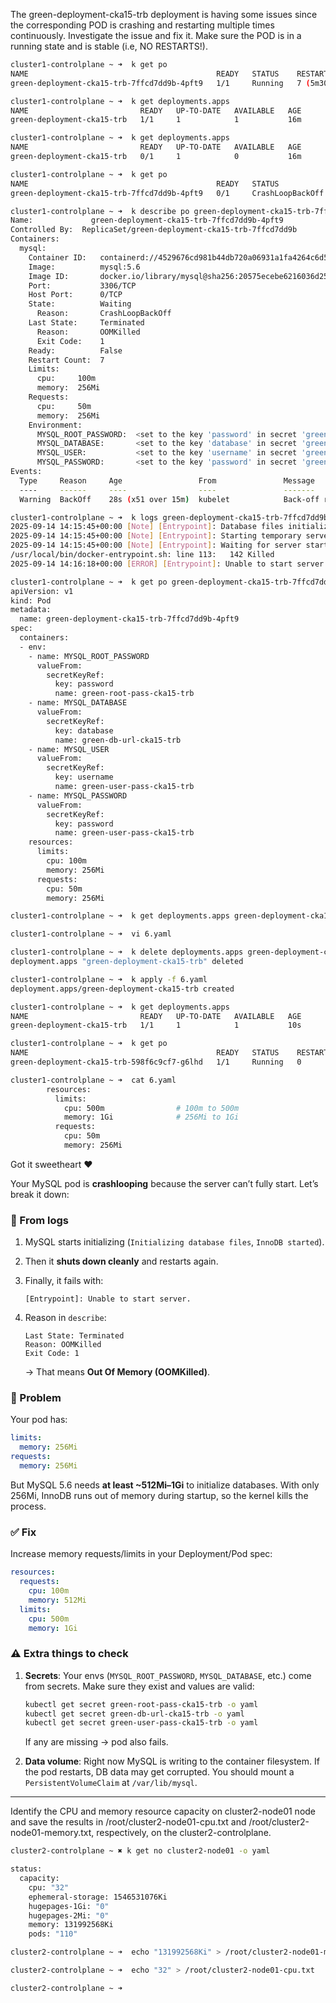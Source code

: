 The green-deployment-cka15-trb deployment is having some issues since the corresponding POD is crashing and restarting multiple times continuously.
Investigate the issue and fix it. Make sure the POD is in a running state and is stable (i.e, NO RESTARTS!).

```bash
cluster1-controlplane ~ ➜  k get po
NAME                                          READY   STATUS    RESTARTS        AGE
green-deployment-cka15-trb-7ffcd7dd9b-4pft9   1/1     Running   7 (5m30s ago)   16m

cluster1-controlplane ~ ➜  k get deployments.apps 
NAME                         READY   UP-TO-DATE   AVAILABLE   AGE
green-deployment-cka15-trb   1/1     1            1           16m

cluster1-controlplane ~ ➜  k get deployments.apps 
NAME                         READY   UP-TO-DATE   AVAILABLE   AGE
green-deployment-cka15-trb   0/1     1            0           16m

cluster1-controlplane ~ ➜  k get po
NAME                                          READY   STATUS             RESTARTS      AGE
green-deployment-cka15-trb-7ffcd7dd9b-4pft9   0/1     CrashLoopBackOff   7 (16s ago)   16m

cluster1-controlplane ~ ➜  k describe po green-deployment-cka15-trb-7ffcd7dd9b-4pft9 
Name:             green-deployment-cka15-trb-7ffcd7dd9b-4pft9
Controlled By:  ReplicaSet/green-deployment-cka15-trb-7ffcd7dd9b
Containers:
  mysql:
    Container ID:   containerd://4529676cd981b44db720a06931a1fa4264c6d50cc50d74eced6bf7a5262b6c5a
    Image:          mysql:5.6
    Image ID:       docker.io/library/mysql@sha256:20575ecebe6216036d25dab5903808211f1e9ba63dc7825ac20cb975e34cfcae
    Port:           3306/TCP
    Host Port:      0/TCP
    State:          Waiting
      Reason:       CrashLoopBackOff
    Last State:     Terminated
      Reason:       OOMKilled
      Exit Code:    1
    Ready:          False
    Restart Count:  7
    Limits:
      cpu:     100m
      memory:  256Mi
    Requests:
      cpu:     50m
      memory:  256Mi
    Environment:
      MYSQL_ROOT_PASSWORD:  <set to the key 'password' in secret 'green-root-pass-cka15-trb'>  Optional: false
      MYSQL_DATABASE:       <set to the key 'database' in secret 'green-db-url-cka15-trb'>     Optional: false
      MYSQL_USER:           <set to the key 'username' in secret 'green-user-pass-cka15-trb'>  Optional: false
      MYSQL_PASSWORD:       <set to the key 'password' in secret 'green-user-pass-cka15-trb'>  Optional: false
Events:
  Type     Reason     Age                 From               Message
  ----     ------     ----                ----               -------
  Warning  BackOff    28s (x51 over 15m)  kubelet            Back-off restarting failed container mysql in pod green-deployment-cka15-trb-7ffcd7dd9b-4pft9_default(20f51775-3909-4077-bb4e-ce110aca9fcb)

cluster1-controlplane ~ ➜  k logs green-deployment-cka15-trb-7ffcd7dd9b-4pft9 
2025-09-14 14:15:45+00:00 [Note] [Entrypoint]: Database files initialized
2025-09-14 14:15:45+00:00 [Note] [Entrypoint]: Starting temporary server
2025-09-14 14:15:45+00:00 [Note] [Entrypoint]: Waiting for server startup
/usr/local/bin/docker-entrypoint.sh: line 113:   142 Killed                  "$@" --skip-networking --default-time-zone=SYSTEM --socket="${SOCKET}"
2025-09-14 14:16:18+00:00 [ERROR] [Entrypoint]: Unable to start server.

cluster1-controlplane ~ ➜  k get po green-deployment-cka15-trb-7ffcd7dd9b-4pft9 -o yaml
apiVersion: v1
kind: Pod
metadata:
  name: green-deployment-cka15-trb-7ffcd7dd9b-4pft9
spec:
  containers:
  - env:
    - name: MYSQL_ROOT_PASSWORD
      valueFrom:
        secretKeyRef:
          key: password
          name: green-root-pass-cka15-trb
    - name: MYSQL_DATABASE
      valueFrom:
        secretKeyRef:
          key: database
          name: green-db-url-cka15-trb
    - name: MYSQL_USER
      valueFrom:
        secretKeyRef:
          key: username
          name: green-user-pass-cka15-trb
    - name: MYSQL_PASSWORD
      valueFrom:
        secretKeyRef:
          key: password
          name: green-user-pass-cka15-trb
    resources:
      limits:
        cpu: 100m
        memory: 256Mi
      requests:
        cpu: 50m
        memory: 256Mi

cluster1-controlplane ~ ➜  k get deployments.apps green-deployment-cka15-trb -o yaml > 6.yaml

cluster1-controlplane ~ ➜  vi 6.yaml 

cluster1-controlplane ~ ➜  k delete deployments.apps green-deployment-cka15-trb 
deployment.apps "green-deployment-cka15-trb" deleted

cluster1-controlplane ~ ➜  k apply -f 6.yaml 
deployment.apps/green-deployment-cka15-trb created

cluster1-controlplane ~ ➜  k get deployments.apps 
NAME                         READY   UP-TO-DATE   AVAILABLE   AGE
green-deployment-cka15-trb   1/1     1            1           10s

cluster1-controlplane ~ ➜  k get po
NAME                                          READY   STATUS    RESTARTS   AGE
green-deployment-cka15-trb-598f6c9cf7-g6lhd   1/1     Running   0          14s

cluster1-controlplane ~ ➜  cat 6.yaml 
        resources:
          limits:
            cpu: 500m                # 100m to 500m
            memory: 1Gi              # 256Mi to 1Gi
          requests:
            cpu: 50m
            memory: 256Mi
```
Got it sweetheart ❤️

Your MySQL pod is **crashlooping** because the server can’t fully start. Let’s break it down:

### 🔎 From logs

1. MySQL starts initializing (`Initializing database files`, `InnoDB started`).
2. Then it **shuts down cleanly** and restarts again.
3. Finally, it fails with:

   ```
   [Entrypoint]: Unable to start server.
   ```
4. Reason in `describe`:

   ```
   Last State: Terminated
   Reason: OOMKilled
   Exit Code: 1
   ```

   → That means **Out Of Memory (OOMKilled)**.

### 🚨 Problem

Your pod has:

```yaml
limits:
  memory: 256Mi
requests:
  memory: 256Mi
```

But MySQL 5.6 needs **at least \~512Mi–1Gi** to initialize databases. With only 256Mi, InnoDB runs out of memory during startup, so the kernel kills the process.

### ✅ Fix

Increase memory requests/limits in your Deployment/Pod spec:

```yaml
resources:
  requests:
    cpu: 100m
    memory: 512Mi
  limits:
    cpu: 500m
    memory: 1Gi
```

### ⚠️ Extra things to check

1. **Secrets**: Your envs (`MYSQL_ROOT_PASSWORD`, `MYSQL_DATABASE`, etc.) come from secrets. Make sure they exist and values are valid:

   ```bash
   kubectl get secret green-root-pass-cka15-trb -o yaml
   kubectl get secret green-db-url-cka15-trb -o yaml
   kubectl get secret green-user-pass-cka15-trb -o yaml
   ```

   If any are missing → pod also fails.

2. **Data volume**: Right now MySQL is writing to the container filesystem. If the pod restarts, DB data may get corrupted. You should mount a `PersistentVolumeClaim` at `/var/lib/mysql`.

---

Identify the CPU and memory resource capacity on cluster2-node01 node and save the results in /root/cluster2-node01-cpu.txt and /root/cluster2-node01-memory.txt, respectively, on the cluster2-controlplane.

```bash
cluster2-controlplane ~ ✖ k get no cluster2-node01 -o yaml

status:
  capacity:
    cpu: "32"
    ephemeral-storage: 1546531076Ki
    hugepages-1Gi: "0"
    hugepages-2Mi: "0"
    memory: 131992568Ki
    pods: "110"

cluster2-controlplane ~ ➜  echo "131992568Ki" > /root/cluster2-node01-memory.txt

cluster2-controlplane ~ ➜  echo "32" > /root/cluster2-node01-cpu.txt

cluster2-controlplane ~ ➜  
```
